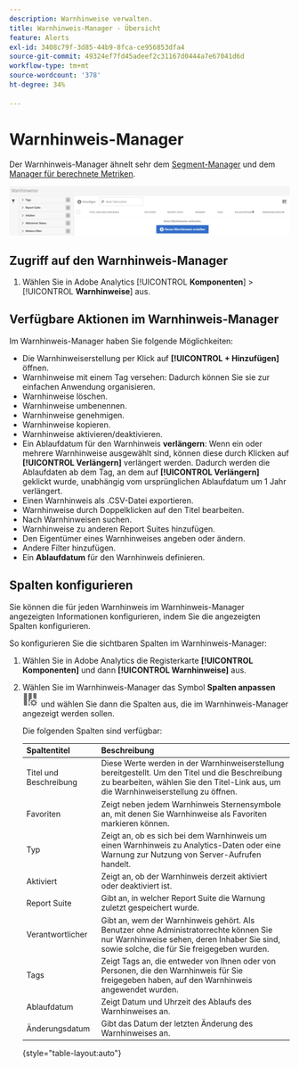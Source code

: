 ```yaml
---
description: Warnhinweise verwalten.
title: Warnhinweis-Manager - Übersicht
feature: Alerts
exl-id: 3408c79f-3d85-44b9-8fca-ce956853dfa4
source-git-commit: 49324ef7fd45adeef2c31167d0444a7e67041d6d
workflow-type: tm+mt
source-wordcount: '378'
ht-degree: 34%

---
```


# Warnhinweis-Manager

Der Warnhinweis-Manager ähnelt sehr dem [Segment-Manager](https://experienceleague.adobe.com/docs/analytics/components/segmentation/segmentation-workflow/seg-manage.html?lang=de) und dem [Manager für berechnete Metriken](https://experienceleague.adobe.com/docs/analytics/components/calculated-metrics/calcmetric-workflow/cm-manager.html?lang=de).

![](assets/alert-manager.png)

## Zugriff auf den Warnhinweis-Manager

1. Wählen Sie in Adobe Analytics [!UICONTROL **Komponenten**] > [!UICONTROL **Warnhinweise**] aus.

## Verfügbare Aktionen im Warnhinweis-Manager

Im Warnhinweis-Manager haben Sie folgende Möglichkeiten:

* Die Warnhinweiserstellung per Klick auf **[!UICONTROL + Hinzufügen]** öffnen.
* Warnhinweise mit einem Tag versehen: Dadurch können Sie sie zur einfachen Anwendung organisieren.
* Warnhinweise löschen.
* Warnhinweise umbenennen.
* Warnhinweise genehmigen.
* Warnhinweise kopieren.
* Warnhinweise aktivieren/deaktivieren.
* Ein Ablaufdatum für den Warnhinweis **verlängern**: Wenn ein oder mehrere Warnhinweise ausgewählt sind, können diese durch Klicken auf **[!UICONTROL Verlängern]** verlängert werden. Dadurch werden die Ablaufdaten ab dem Tag, an dem auf **[!UICONTROL Verlängern]** geklickt wurde, unabhängig vom ursprünglichen Ablaufdatum um 1 Jahr verlängert.
* Einen Warnhinweis als .CSV-Datei exportieren.
* Warnhinweise durch Doppelklicken auf den Titel bearbeiten.
* Nach Warnhinweisen suchen.
* Warnhinweise zu anderen Report Suites hinzufügen.
* Den Eigentümer eines Warnhinweises angeben oder ändern.
* Andere Filter hinzufügen.
* Ein **Ablaufdatum** für den Warnhinweis definieren.

## Spalten konfigurieren

Sie können die für jeden Warnhinweis im Warnhinweis-Manager angezeigten Informationen konfigurieren, indem Sie die angezeigten Spalten konfigurieren.

So konfigurieren Sie die sichtbaren Spalten im Warnhinweis-Manager:

1. Wählen Sie in Adobe Analytics die Registerkarte **[!UICONTROL Komponenten]** und dann **[!UICONTROL Warnhinweise]** aus.

1. Wählen Sie im Warnhinweis-Manager das Symbol **Spalten anpassen** ![Spaltensymbol anpassen](assets/customize-columns-icon.png) und wählen Sie dann die Spalten aus, die im Warnhinweis-Manager angezeigt werden sollen.

   Die folgenden Spalten sind verfügbar:

   | Spaltentitel | Beschreibung |
   |---|---|
   | Titel und Beschreibung | Diese Werte werden in der Warnhinweiserstellung bereitgestellt. Um den Titel und die Beschreibung zu bearbeiten, wählen Sie den Titel-Link aus, um die Warnhinweiserstellung zu öffnen. |
   | Favoriten | Zeigt neben jedem Warnhinweis Sternensymbole an, mit denen Sie Warnhinweise als Favoriten markieren können. <!-- For more information, see [Mark calculated metrics as favorites](/help/components/c-calcmetrics/c-workflow/cm-workflow/cm-favorite.md). --> |
   | Typ | Zeigt an, ob es sich bei dem Warnhinweis um einen Warnhinweis zu Analytics-Daten oder eine Warnung zur Nutzung von Server-Aufrufen handelt. |
   | Aktiviert | Zeigt an, ob der Warnhinweis derzeit aktiviert oder deaktiviert ist. |
   | Report Suite | Gibt an, in welcher Report Suite die Warnung zuletzt gespeichert wurde. |
   | Verantwortlicher | Gibt an, wem der Warnhinweis gehört. Als Benutzer ohne Administratorrechte können Sie nur Warnhinweise sehen, deren Inhaber Sie sind, sowie solche, die für Sie freigegeben wurden. |
   | Tags | Zeigt Tags an, die entweder von Ihnen oder von Personen, die den Warnhinweis für Sie freigegeben haben, auf den Warnhinweis angewendet wurden. |
   | Ablaufdatum | Zeigt Datum und Uhrzeit des Ablaufs des Warnhinweises an. |
   | Änderungsdatum | Gibt das Datum der letzten Änderung des Warnhinweises an. |

   {style="table-layout:auto"}

   <!-- When "Last used" column is added, add this information as the description: Shows the date when the alert was last used. <p>This information can help you determine whether a component is valuable to users in your organization, where it is used, and if it needs to be deleted or modified.</p><p>Consider the following when viewing this column:</p><ul><li>This information does not include usage from the API, Report Builder, or Data Warehouse.</li><li>For some components, this column might not contain data if the component was last used prior to September 2023.</li></ul> -->


